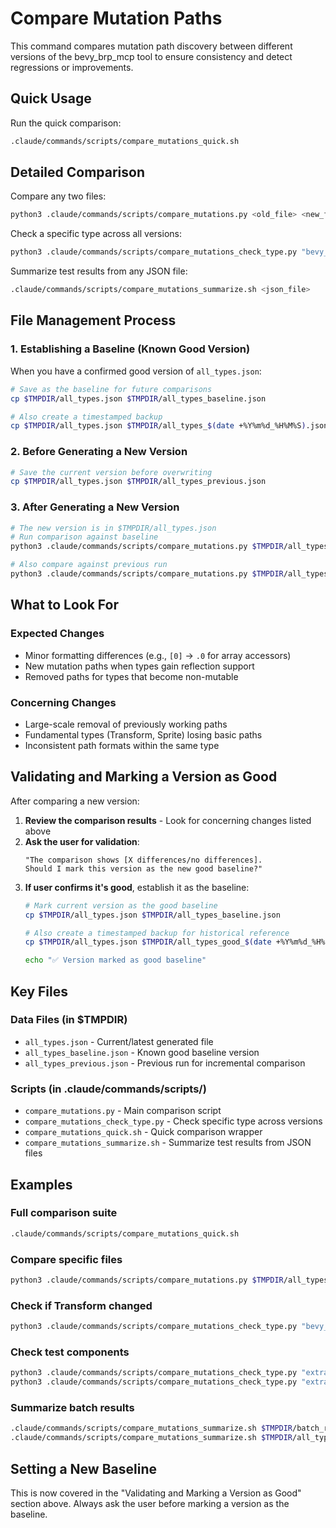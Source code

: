 # Compare Mutation Paths

This command compares mutation path discovery between different versions of the bevy_brp_mcp tool to ensure consistency and detect regressions or improvements.

## Quick Usage

Run the quick comparison:
```bash
.claude/commands/scripts/compare_mutations_quick.sh
```

## Detailed Comparison

Compare any two files:
```bash
python3 .claude/commands/scripts/compare_mutations.py <old_file> <new_file>
```

Check a specific type across all versions:
```bash
python3 .claude/commands/scripts/compare_mutations_check_type.py "bevy_transform::components::transform::Transform"
```

Summarize test results from any JSON file:
```bash
.claude/commands/scripts/compare_mutations_summarize.sh <json_file>
```

## File Management Process

### 1. Establishing a Baseline (Known Good Version)
When you have a confirmed good version of `all_types.json`:
```bash
# Save as the baseline for future comparisons
cp $TMPDIR/all_types.json $TMPDIR/all_types_baseline.json

# Also create a timestamped backup
cp $TMPDIR/all_types.json $TMPDIR/all_types_$(date +%Y%m%d_%H%M%S).json
```

### 2. Before Generating a New Version
```bash
# Save the current version before overwriting
cp $TMPDIR/all_types.json $TMPDIR/all_types_previous.json
```

### 3. After Generating a New Version
```bash
# The new version is in $TMPDIR/all_types.json
# Run comparison against baseline
python3 .claude/commands/scripts/compare_mutations.py $TMPDIR/all_types_baseline.json $TMPDIR/all_types.json

# Also compare against previous run
python3 .claude/commands/scripts/compare_mutations.py $TMPDIR/all_types_previous.json $TMPDIR/all_types.json
```

## What to Look For

### Expected Changes
- Minor formatting differences (e.g., `[0]` → `.0` for array accessors)
- New mutation paths when types gain reflection support
- Removed paths for types that become non-mutable

### Concerning Changes  
- Large-scale removal of previously working paths
- Fundamental types (Transform, Sprite) losing basic paths
- Inconsistent path formats within the same type

## Validating and Marking a Version as Good

After comparing a new version:

1. **Review the comparison results** - Look for concerning changes listed above
2. **Ask the user for validation**:
   ```
   "The comparison shows [X differences/no differences]. 
   Should I mark this version as the new good baseline?"
   ```
3. **If user confirms it's good**, establish it as the baseline:
   ```bash
   # Mark current version as the good baseline
   cp $TMPDIR/all_types.json $TMPDIR/all_types_baseline.json
   
   # Also create a timestamped backup for historical reference
   cp $TMPDIR/all_types.json $TMPDIR/all_types_good_$(date +%Y%m%d_%H%M%S).json
   
   echo "✅ Version marked as good baseline"
   ```

## Key Files

### Data Files (in $TMPDIR)
- `all_types.json` - Current/latest generated file
- `all_types_baseline.json` - Known good baseline version
- `all_types_previous.json` - Previous run for incremental comparison

### Scripts (in .claude/commands/scripts/)
- `compare_mutations.py` - Main comparison script
- `compare_mutations_check_type.py` - Check specific type across versions
- `compare_mutations_quick.sh` - Quick comparison wrapper
- `compare_mutations_summarize.sh` - Summarize test results from JSON files

## Examples

### Full comparison suite
```bash
.claude/commands/scripts/compare_mutations_quick.sh
```

### Compare specific files
```bash
python3 .claude/commands/scripts/compare_mutations.py $TMPDIR/all_types_baseline.json $TMPDIR/all_types.json
```

### Check if Transform changed
```bash
python3 .claude/commands/scripts/compare_mutations_check_type.py "bevy_transform::components::transform::Transform"
```

### Check test components
```bash
python3 .claude/commands/scripts/compare_mutations_check_type.py "extras_plugin::TestMapComponent"
python3 .claude/commands/scripts/compare_mutations_check_type.py "extras_plugin::TestArrayField"
```

### Summarize batch results
```bash
.claude/commands/scripts/compare_mutations_summarize.sh $TMPDIR/batch_results_1.json
.claude/commands/scripts/compare_mutations_summarize.sh $TMPDIR/all_types.json
```

## Setting a New Baseline

This is now covered in the "Validating and Marking a Version as Good" section above.
Always ask the user before marking a version as the baseline.